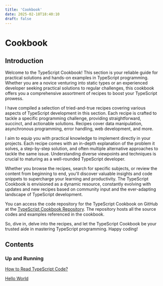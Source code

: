 ```yaml
---
title: 'Cookbook'
date: 2025-02-18T18:40:10
draft: false
---
```


# Cookbook

## Introduction

Welcome to the TypeScript Cookbook! This section is your reliable guide for practical solutions and hands-on examples in TypeScript programming. Whether you are a novice venturing into static types or an experienced developer seeking practical solutions to regular challenges, this cookbook offers you a comprehensive assortment of recipes to boost your TypeScript prowess.

I have compiled a selection of tried-and-true recipes covering various aspects of TypeScript development in this section. Each recipe is crafted to tackle a specific programming challenge, providing straightforward, succinct, and actionable solutions. Recipes cover data manipulation, asynchronous programming, error handling, web development, and more.

I aim to equip you with practical knowledge to implement directly in your projects. Each recipe comes with an in-depth explanation of the problem it solves, a step-by-step solution, and often multiple alternative approaches to tackle the same issue. Understanding diverse viewpoints and techniques is crucial to maturing as a well-rounded TypeScript developer.

Whether you browse the recipes, search for specific subjects, or review the content from beginning to end, you'll discover valuable insights and code snippets to supercharge your learning and productivity. The TypeScript Cookbook is envisioned as a dynamic resource, constantly evolving with updates and new recipes based on community input and the ever-adapting landscape of TypeScript development.

You can access the code repository for the TypeScript Cookbook on GitHub at the [TypeScript Cookbook Repository](https://github.com/organiclever/ayokoding/tree/main/contents/typescript-cookbook). The repository hosts all the source codes and examples referenced in the cookbook.

So, dive in, delve into the recipes, and let the TypeScript Cookbook be your trusted aide in mastering TypeScript programming. Happy coding!

## Contents

### Up and Running

[How to Read TypeScript Code?](Cookbook%20a71251bf097c4f6d8e0d547da0be4871/How%20to%20Read%20TypeScript%20Code%2075ac48b1b8734b219636c06047116d01.md)

[Hello World](Cookbook%20a71251bf097c4f6d8e0d547da0be4871/Hello%20World%20b30c3b05593941d996fba16ba0ba23f9.md)
